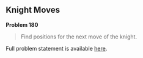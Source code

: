 Knight Moves
------------

**Problem 180**

> Find positions for the next move of the knight.

Full problem statement is available [here][mirror].

[mirror]: https://github.com/rdtsc/codeeval-problem-statements/tree/master/easy/180-knight-moves/
          "View Problem Statement Mirror"
